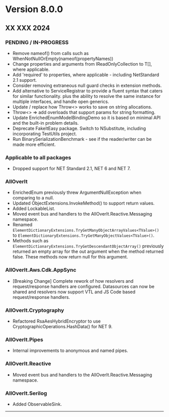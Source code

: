 #  Version 8.0.0
## XX XXX 2024

### PENDING / IN-PROGRESS
* Remove nameof() from calls such as WhenNotNullOrEmpty(nameof(propertyNames))
* Change properties and arguments from IReadOnlyCollection<T> to T[], where applicable.
* Add 'required' to properties, where applicable - including NetStandard 2.1 support.
* Consider removing extraneous null guard checks in extension methods.
* Add alternative to ServiceRegistrar to provide a fluent syntax that caters for similar functionality.
  plus the ability to resolve the same instance for multiple interfaces, and handle open generics.
* Update / replace how Throw<> works to save on string allocations.
* Throw<> => add overloads that support params for string formatting.
* Update EnrichedEnumModelBindingDemo so it is based on minimal API and the built-in problem details.
* Deprecate FakeItEasy package. Switch to NSubstitute, including incorporating TestUtils project.
* Run BinarySerializationBenchmark - see if the reader/writer can be made more efficient.


### Applicable to all packages
* Dropped support for NET Standard 2.1, NET 6 and NET 7.


### AllOverIt
* EnrichedEnum previously threw ArgumentNullException when comparing to a null.
* Updated ObjectExtensions.InvokeMethod() to support return values.
* Added LockableList.
* Moved event bus and handlers to the AllOverIt.Reactive.Messaging namespace.
* Renamed `ElementDictionaryExtensions.TryGetManyObjectArrayValues<TValue>()` to `ElementDictionaryExtensions.TryGetManyObjectValues<TValue>()`.
* Methods such as `ElementDictionaryExtensions.TryGetDescendantObjectArray()` previously returned an empty array for
  the out argument when the method returned false. These methods now return null for this argument.


### AllOverIt.Aws.Cdk.AppSync
* [Breaking Change] Complete rework of how resolvers and request/response handlers are configured. Datasources can
  now be shared and resolvers now support VTL and JS Code based request/response handlers.


### AllOverIt.Cryptography
* Refactored RsaAesHybridEncryptor to use CryptographicOperations.HashData() for NET 9.


### AllOverIt.Pipes
* Internal improvements to anonymous and named pipes.


### AllOverIt.Reactive
* Moved event bus and handlers to the AllOverIt.Reactive.Messaging namespace.


### AllOverIt.Serilog
* Added ObservableSink.

---
